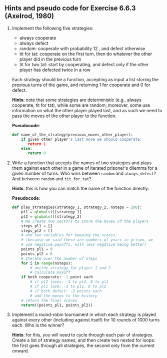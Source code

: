 ## Hints and pseudo code for Exercise 6.6.3 (Axelrod, 1980)

1. Implement the following five strategies:

	- always cooperate
	- always defect
	- random: cooperate with probability 12 , and defect otherwise
	- tit for tat: cooperate on the first turn, then do whatever the other player did in the previous turn
	- tit for two tat: start by cooperating, and defect only if the other player has defected twice in a row

	Each strategy should be a function, accepting as input a list storing the
	previous turns of the game, and returning 1 for cooperate and 0 for defect.

	**Hints**: note that some strategies are deterministic (e.g., always cooperate, tit for tat), while some are random; moreover, some use information on what the other player played last, and as such we need to pass the moves of the other player to the function.

	**Pseudocode**:

	```python
	def name_of_the_strategy(previous_moves_other_player):
	    if given other player's last move we should cooperate:
	       return 1
	    else:
	       return 0
	```

2. Write a function that accepts the names of two strategies and plays them against each other in a game of iterated prisoner's dilemma for a given number of turns. Who wins between `random` and `always_defect`? And between `random` and `tit_for_tat`?

	**Hints**: this is how you can match the name of the function directly:

	**Pseudocode**:

	```python
	def play_strategies(strategy_1, strategy_2, nsteps = 200):
	    pl1 = globals()[strategy_1]
	    pl2 = globals()[strategy_2]
	    # We create two vectors to store the moves of the players
	    steps_pl1 = []
	    steps_pl2 = []
	    # and two variables for keeping the scores. 
	    # (because we said these are numbers of years in prison, we 
	    # use negative payoffs, with less negative being better)
	    points_pl1 = 0
	    points_pl2 = 0
	    # Iterate over the number of steps
	    for i in range(nsteps):
        	# decide strategy for player 1 and 2
	        # calculate payoff
		if both cooperate: -1 point each
	        # if pl2 loses: -3 to pl2, 0 to pl1
	        # if pl1 lose: -3 to pl1, 0 to pl2
	        # if both defect: -2 points each
	        # add the moves to the history
	    # return the final scores
	    return((points_pl1, points_pl2))
	```

3. Implement a round-robin tournament in which each strategy is played against every other (including against itself) for 10 rounds of 1000 turns each. Who is the winner?

	**Hints**: for this, you will need to cycle through each pair of strategies. Create a list of strategy names, and then create two nested for loops: the first goes through all strategies, the second only from the current onward.

